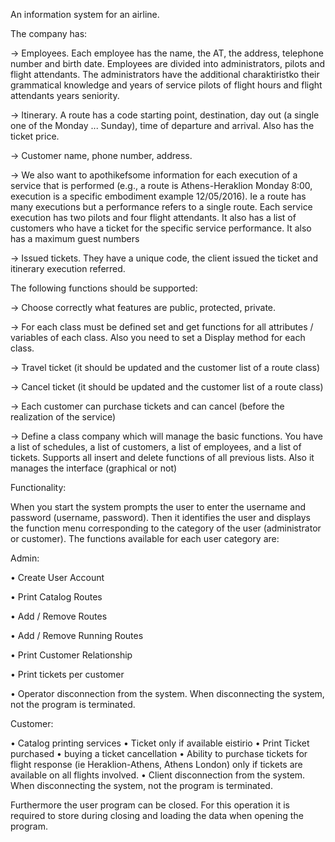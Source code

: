 An information system for an airline.

The company has:

  ->	Employees. Each employee has the name, the AT, the address, telephone number and birth date. Employees are divided into                 administrators, pilots and flight attendants. The administrators have the additional charaktiristko their grammatical knowledge         and years of service pilots of flight hours and flight attendants years seniority.
  
  ->	Itinerary. A route has a code starting point, destination, day out (a single one of the Monday ... Sunday), time of departure and         arrival. Also has the ticket price.
  
  ->	Customer name, phone number, address.
  
  ->	We also want to apothikefsome information for each execution of a service that is performed (e.g., a route is Athens-Heraklion             Monday 8:00, execution is a specific embodiment example 12/05/2016). Ie a route has many executions but a performance refers to a         single route. Each service execution has two pilots and four flight attendants. It also has a list of customers who have a ticket         for the specific service performance. It also has a maximum guest numbers
  
  ->	Issued tickets. They have a unique code, the client issued the ticket and itinerary execution referred.
  
  
The following functions should be supported:

  ->	Choose correctly what features are public, protected, private.
  
  ->	For each class must be defined set and get functions for all attributes / variables of each class. Also you need to set a Display         method for each class.
  
  ->	Travel ticket (it should be updated and the customer list of a route class)
  
  ->	Cancel ticket (it should be updated and the customer list of a route class)
  
  ->	Each customer can purchase tickets and can cancel (before the realization of the service)
  
  ->	Define a class company which will manage the basic functions. You have a list of schedules, a list of customers, a list of                 employees, and a list of tickets. Supports all insert and delete functions of all previous lists. Also it manages the interface           (graphical or not)
  
Functionality:

When you start the system prompts the user to enter the username and password (username, password). Then it identifies the user and displays the function menu corresponding to the category of the user (administrator or customer). The functions available for each user category are:

Admin:

•	Create User Account

•	Print Catalog Routes

•	Add / Remove Routes 

•	Add / Remove Running Routes 

•	Print Customer Relationship

•	Print tickets per customer

•	Operator disconnection from the system. When disconnecting the system, not the program is terminated.


Customer:

•	Catalog printing services
•	Ticket only if available eistirio
•	Print Ticket purchased
•	buying a ticket cancellation
•	Ability to purchase tickets for flight response (ie Heraklion-Athens, Athens London) only if tickets are available on all flights       involved.
•	Client disconnection from the system. When disconnecting the system, not the program is terminated.

  Furthermore the user program can be closed. For this operation it is required to store during closing and loading the data when         opening the program.



